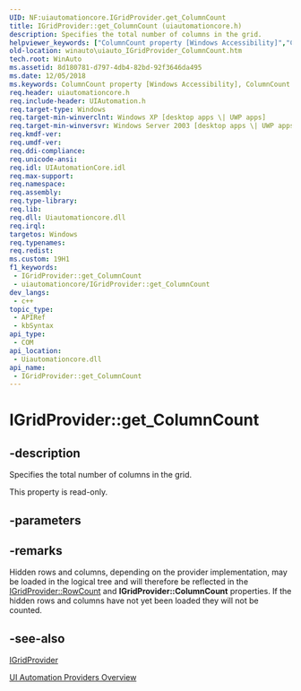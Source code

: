 ```yaml
---
UID: NF:uiautomationcore.IGridProvider.get_ColumnCount
title: IGridProvider::get_ColumnCount (uiautomationcore.h)
description: Specifies the total number of columns in the grid.
helpviewer_keywords: ["ColumnCount property [Windows Accessibility]","ColumnCount property [Windows Accessibility]","IGridProvider interface","IGridProvider interface [Windows Accessibility]","ColumnCount property","IGridProvider.ColumnCount","IGridProvider.get_ColumnCount","IGridProvider::ColumnCount","IGridProvider::get_ColumnCount","get_ColumnCount","uiauto.uiauto_IGridProvider_ColumnCount","uiauto_IGridProvider_ColumnCount","uiautomationcore/IGridProvider::ColumnCount","uiautomationcore/IGridProvider::get_ColumnCount","winauto.uiauto_IGridProvider_ColumnCount"]
old-location: winauto\uiauto_IGridProvider_ColumnCount.htm
tech.root: WinAuto
ms.assetid: 8d180781-d797-4db4-82bd-92f3646da495
ms.date: 12/05/2018
ms.keywords: ColumnCount property [Windows Accessibility], ColumnCount property [Windows Accessibility],IGridProvider interface, IGridProvider interface [Windows Accessibility],ColumnCount property, IGridProvider.ColumnCount, IGridProvider.get_ColumnCount, IGridProvider::ColumnCount, IGridProvider::get_ColumnCount, get_ColumnCount, uiauto.uiauto_IGridProvider_ColumnCount, uiauto_IGridProvider_ColumnCount, uiautomationcore/IGridProvider::ColumnCount, uiautomationcore/IGridProvider::get_ColumnCount, winauto.uiauto_IGridProvider_ColumnCount
req.header: uiautomationcore.h
req.include-header: UIAutomation.h
req.target-type: Windows
req.target-min-winverclnt: Windows XP [desktop apps \| UWP apps]
req.target-min-winversvr: Windows Server 2003 [desktop apps \| UWP apps]
req.kmdf-ver: 
req.umdf-ver: 
req.ddi-compliance: 
req.unicode-ansi: 
req.idl: UIAutomationCore.idl
req.max-support: 
req.namespace: 
req.assembly: 
req.type-library: 
req.lib: 
req.dll: Uiautomationcore.dll
req.irql: 
targetos: Windows
req.typenames: 
req.redist: 
ms.custom: 19H1
f1_keywords:
 - IGridProvider::get_ColumnCount
 - uiautomationcore/IGridProvider::get_ColumnCount
dev_langs:
 - c++
topic_type:
 - APIRef
 - kbSyntax
api_type:
 - COM
api_location:
 - Uiautomationcore.dll
api_name:
 - IGridProvider::get_ColumnCount
---
```


# IGridProvider::get_ColumnCount


## -description

Specifies the total number of columns in the grid.

This property is read-only.

## -parameters

## -remarks

Hidden rows and columns, depending on the provider implementation, may be loaded 
            in the logical tree and will therefore be reflected in the 
            <a href="/windows/desktop/api/uiautomationcore/nf-uiautomationcore-igridprovider-get_rowcount">IGridProvider::RowCount</a> and 
            <b>IGridProvider::ColumnCount</b> properties. 
            If the hidden rows and columns have not yet been loaded they will not be counted.

## -see-also

<a href="/windows/desktop/api/uiautomationcore/nn-uiautomationcore-igridprovider">IGridProvider</a>



<a href="/windows/desktop/WinAuto/uiauto-providersoverview">UI Automation Providers Overview</a>

